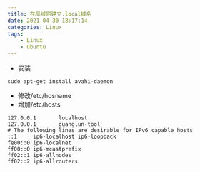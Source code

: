 ```yaml
---
title: 在局域网建立.local域名
date: 2021-04-30 18:17:14
categories: Linux
tags: 
    - Linux 
    - ubuntu
---
```

* 安装
```
sudo apt-get install avahi-daemon
```
* 修改/etc/hosname
* 增加/etc/hosts
```
127.0.0.1       localhost
127.0.0.1       guanglun-tool
# The following lines are desirable for IPv6 capable hosts
::1     ip6-localhost ip6-loopback
fe00::0 ip6-localnet
ff00::0 ip6-mcastprefix
ff02::1 ip6-allnodes
ff02::2 ip6-allrouters
```

